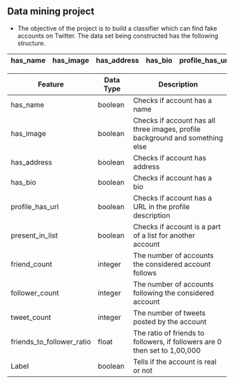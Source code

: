 ## Data mining project

* The objective of the project is to build a classifier which can find fake accounts on Twitter. The data set being constructed has the following structure.

| has_name | has_image | has_address | has_bio | profile_has_url | present_in_list | friend_count | follower_count | tweet_count | friends_to_follower_ratio | label |
|----------|-----------|-------------|---------|-----------------|-----------------|--------------|----------------|-------------|---------------------------|-----|

| Feature                   | Data Type | Description                                                                   |
|---------------------------|-----------|-------------------------------------------------------------------------------|
| has_name                  | boolean   | Checks if account has a name                                                  |
| has_image                 | boolean   | Checks if account has all three images, profile background and something else |
| has_address               | boolean   | Checks if account has address                                                 |
| has_bio                   | boolean   | Checks if account has a bio                                                   |
| profile_has_url           | boolean   | Checks if account has a URL in the profile description                        |
| present_in_list           | boolean   | Checks if account is a part of a list for another account                     |
| friend_count              | integer   | The number of accounts the considered account follows                         |
| follower_count            | integer   | The number of accounts following the considered account                       |
| tweet_count               | integer   | The number of tweets posted by the account                                    |
| friends_to_follower_ratio | float     | The ratio of friends to followers, if followers are 0 then set to 1,00,000    |
| Label                     | boolean   | Tells if the account is real or not                                           |

